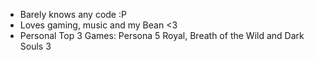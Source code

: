 - Barely knows any code :P
- Loves gaming, music and my Bean <3
- Personal Top 3 Games: Persona 5 Royal, Breath of the Wild and Dark Souls 3 


